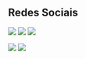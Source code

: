 
## Redes Sociais
[<img src="https://img.shields.io/badge/instagram-%23E4405F.svg?&style=for-the-badge&logo=instagram&logoColor=white" />](https://instagram.com/https://www.instagram.com/_jaovittor_/)
[<img src="https://img.shields.io/badge/linkedin-%231DA1F2.svg?&style=for-the-badge&logo=linkedin&logoColor=white" />](https://instagram.com/https://www.instagram.com/_jaovittor_/)
[<img src="https://img.shields.io/badge/spotify-%231ED760.svg?&style=for-the-badge&logo=spotify&logoColor=white" />](https://open.spotify.com/user/cpoqkscworcz5u47dftx9uf63?si=4ce0963718764afc)

<p>
  <img src="https://github-readme-stats.vercel.app/api?username=Jaovicttor&theme=dark&line_height=27">
  <img src="https://github-readme-stats.vercel.app/api/top-langs/?username=Jaovicttor&hide=html,css&theme=dark">
</p>




<!--
**Jaovicttor/jaovicttor** is a ✨ _special_ ✨ repository because its `README.md` (this file) appears on your GitHub profile

Here are some ideas to get you started:

- 🔭 I’m currently working on ...
- 🌱 I’m currently learning ...
- 👯 I’m looking to collaborate on ...
- 🤔 I’m looking for help with ...
- 💬 Ask me about ...
- 📫 How to reach me: ...
- 😄 Pronouns: ...
- ⚡ Fun fact: ...
-->
